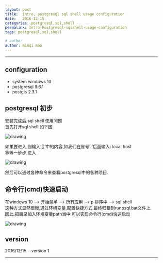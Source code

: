 ```yaml
---
layout: post
title:  intro, postgresql sql shell usage configuration
date:   2016-12-15
categories: postgresql,sql,shell
permalink: Intro-Postgresql-sqlshell-usage-configuration
tags: postgresql,sql,shell

# author
author: minqi mao
---
```

  
---
  
## configuration
* system windows 10
* postgresql 9.6.1
* postgis 2.3.1

## postgresql 初步
安装完成后,sql shell 使用问题  
首先打开sql shell 如下图

![drawing](minqimao.github.io/images/postsimage/2016/20161215203129.png)

如果要进入,则输入‘[]’中的内容,如我们在冒号‘:’后面输入: local host  
等等一步步,进入  

![drawing](minqimao.github.io/images/postsimage/2016/20161215200048.png)

然后可以通过各种命令来查看postgresql中的各种项目.  

## 命令行(cmd)快速启动
在windows 10 --> 开始菜单 --> 所有应用 --> p 排序中 --> sql shell  
这种方式显然很慢,通过环境变量,配置快捷方式,最终归根到runpsql.bat文件上.  
因此,把目录加入环境变量path当中.可以实现命令行(cmd)快速启动  

![drawing](minqimao.github.io/images/postsimage/2016/20161215203458.png)

## version
2016/12/15  --version 1  

---